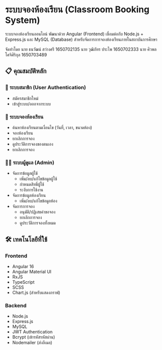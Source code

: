 # ระบบจองห้องเรียน (Classroom Booking System)

ระบบจองห้องเรียนออนไลน์ พัฒนาด้วย 
Angular (Frontend) 
เชื่อมต่อกับ Node.js + Express.js 
และ MySQL (Database)
สำหรับจัดการการจองห้องเรียนภายในสถาบันการศึกษา

จัดทำโดย
นาย ธนวัฒน์ สว่างศรี   1650702135
นาย วุฒิภัทร ประไพ    1650702333
นาย ศิวพล โศจิศิริกุล   1650703489

## 📋 คุณสมบัติหลัก

### 👥 ระบบสมาชิก (User Authentication)
- สมัครสมาชิกใหม่
- เข้าสู่ระบบ/ออกจากระบบ

### 🏫 ระบบจองห้องเรียน
- ค้นหาห้องเรียนตามเงื่อนไข (วันที่, เวลา, ขนาดห้อง)
- จองห้องเรียน
- ยกเลิกการจอง
- ดูประวัติการจองของตนเอง
- ยกเลิกการจอง

### 👨💼 ระบบผู้ดูแล (Admin)
- จัดการข้อมูลผู้ใช้
  - เพิ่ม/ลบ/แก้ไขข้อมูลผู้ใช้
  - กำหนดสิทธิ์ผู้ใช้
  - ระงับการใช้งาน
- จัดการข้อมูลห้องเรียน
  - เพิ่ม/ลบ/แก้ไขข้อมูลห้อง
- จัดการการจอง
  - อนุมัติ/ปฏิเสธคำขอจอง
  - ยกเลิกการจอง
  - ดูประวัติการจองทั้งหมด

## 🛠 เทคโนโลยีที่ใช้

### Frontend
- Angular 16
- Angular Material UI
- RxJS
- TypeScript
- SCSS
- Chart.js (สำหรับแสดงกราฟ)

### Backend
- Node.js
- Express.js
- MySQL
- JWT Authentication
- Bcrypt (เข้ารหัสรหัสผ่าน)
- Nodemailer (ส่งอีเมล)
